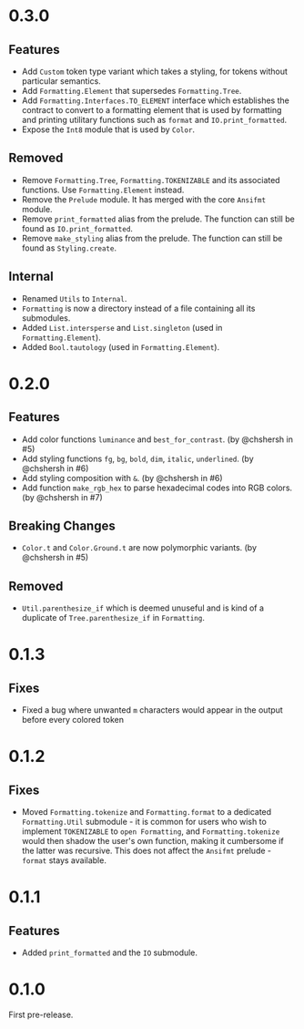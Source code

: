 # 0.3.0

## Features

- Add `Custom` token type variant which takes a styling, for tokens without particular semantics.
- Add `Formatting.Element` that supersedes `Formatting.Tree`.
- Add `Formatting.Interfaces.TO_ELEMENT` interface which establishes the contract to convert to a formatting element that is used by formatting and printing utilitary functions such as `format` and `IO.print_formatted`.
- Expose the `Int8` module that is used by `Color`.

## Removed

- Remove `Formatting.Tree`, `Formatting.TOKENIZABLE` and its associated functions. Use `Formatting.Element` instead.
- Remove the `Prelude` module. It has merged with the core `Ansifmt` module.
- Remove `print_formatted` alias from the prelude. The function can still be found as `IO.print_formatted`.
- Remove `make_styling` alias from the prelude. The function can still be found as `Styling.create`.

## Internal

- Renamed `Utils` to `Internal`.
- `Formatting` is now a directory instead of a file containing all its submodules.
- Added `List.intersperse` and `List.singleton` (used in `Formatting.Element`).
- Added `Bool.tautology` (used in `Formatting.Element`).

# 0.2.0

## Features

- Add color functions `luminance` and `best_for_contrast`. (by @chshersh in #5)
- Add styling functions `fg`, `bg`, `bold`, `dim`, `italic`, `underlined`. (by @chshersh in #6)
- Add styling composition with `&`. (by @chshersh in #6)
- Add function `make_rgb_hex` to parse hexadecimal codes into RGB colors. (by @chshersh in #7)

## Breaking Changes

- `Color.t` and `Color.Ground.t` are now polymorphic variants. (by @chshersh in #5)

## Removed

- `Util.parenthesize_if` which is deemed unuseful and is kind of a duplicate of `Tree.parenthesize_if` in `Formatting`.

# 0.1.3

## Fixes

- Fixed a bug where unwanted `m` characters would appear in the output before every colored token

# 0.1.2

## Fixes

- Moved `Formatting.tokenize` and `Formatting.format` to a dedicated `Formatting.Util` submodule - it is common for users who wish to implement `TOKENIZABLE` to `open Formatting`, and `Formatting.tokenize` would then shadow the user's own function, making it cumbersome if the latter was recursive.
  This does not affect the `Ansifmt` prelude - `format` stays available.

# 0.1.1

## Features

- Added `print_formatted` and the `IO` submodule.

# 0.1.0

First pre-release.
